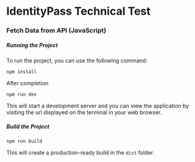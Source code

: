 # IdentityPass Technical Test

### Fetch Data from API (JavaScript)

##### Running the Project

To run the project, you can use the following command:

```
npm install
```

After completion

```
npm run dev
```

This will start a development server and you can view the application by visiting the url displayed on the terminal in your web browser.

##### Build the Project

```
npm run build
```

This will create a production-ready build in the `dist` folder.
